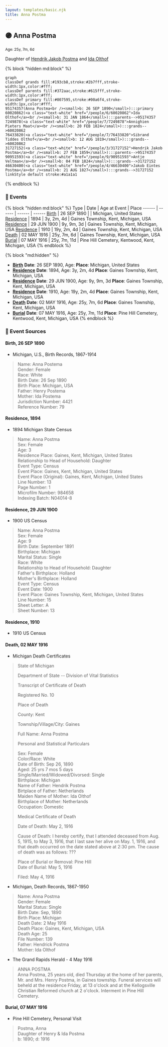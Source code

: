 ```yaml
---
layout: templates/basic.njk
title: Anna Postma
---
```

## 🟣 Anna Postma
<small>Age: 25y, 7m, 6d</small>

Daughter of [Hendrik Jakob Postma](/people/3/31727152) and [Ida Olthof](/people/6/60020862)

{% block "hidden md:block" %}
```mermaid
graph
classDef grands fill:#193cb8,stroke:#2b7fff,stroke-width:1px,color:#fff;
classDef parents fill:#372aac,stroke:#615fff,stroke-width:1px,color:#fff;
classDef primary fill:#007595,stroke:#00a6f4,stroke-width:1px,color:#fff;
95174357(Anna Postma<br /><small>b: 26 SEP 1890</small>):::primary
60020862(<a class="text-white" href="/people/6/60020862">Ida Olthof</a><br /><small>b: 31 JAN 1864</small>):::parents-->95174357
7249878(<a class="text-white" href="/people/7/7249878">Annighien Pieters Maat</a><br /><small>b: 20 FEB 1824</small>):::grands-->60020862
76433820(<a class="text-white" href="/people/7/76433820">Sibrand Tiddes Olthof</a><br /><small>b: 12 AUG 1819</small>):::grands-->60020862
31727152(<a class="text-white" href="/people/3/31727152">Hendrik Jakob Postma</a><br /><small>b: 27 FEB 1859</small>):::parents-->95174357
90951593(<a class="text-white" href="/people/9/90951593">Antje Veltman</a><br /><small>b: 04 FEB 1824</small>):::grands-->31727152
46630400(<a class="text-white" href="/people/4/46630400">Jakob Eintes Postma</a><br /><small>b: 21 AUG 1827</small>):::grands-->31727152
linkStyle default stroke:#a1a1a1
```
{% endblock %}

### 📆 Events

{% block "hidden md:block" %}
Type | Date | Age at Event | Place
------ | ------ | ------ | ------
[Birth](#event-event-2) | 26 SEP 1890 |  | Michigan, United States
[Residence](#event-event-0) | 1894 | 3y, 2m, 4d | Gaines Township, Kent, Michigan, USA
[Residence](#event-event-1) | 29 JUN 1900 | 9y, 9m, 3d | Gaines Township, Kent, Michigan, USA
[Residence](#event-event-2) | 1910 | 19y, 2m, 4d | Gaines Township, Kent, Michigan, USA
[Death](#event-event-6) | 02 MAY 1916 | 25y, 7m, 6d | Gaines Township, Kent, Michigan, USA
[Burial](#event-event-7) | 07 MAY 1916 | 25y, 7m, 11d | Pine Hill Cemetery, Kentwood, Kent, Michigan, USA
{% endblock %}

{% block "md:hidden" %}
- **[Birth](#event-event-2)**
**Date**: 26 SEP 1890, Age:
**Place**: Michigan, United States
- **[Residence](#event-event-0)**
**Date**: 1894, Age: 3y, 2m, 4d
**Place**: Gaines Township, Kent, Michigan, USA
- **[Residence](#event-event-1)**
**Date**: 29 JUN 1900, Age: 9y, 9m, 3d
**Place**: Gaines Township, Kent, Michigan, USA
- **[Residence](#event-event-2)**
**Date**: 1910, Age: 19y, 2m, 4d
**Place**: Gaines Township, Kent, Michigan, USA
- **[Death](#event-event-6)**
**Date**: 02 MAY 1916, Age: 25y, 7m, 6d
**Place**: Gaines Township, Kent, Michigan, USA
- **[Burial](#event-event-7)**
**Date**: 07 MAY 1916, Age: 25y, 7m, 11d
**Place**: Pine Hill Cemetery, Kentwood, Kent, Michigan, USA
{% endblock %}

### 📰 Event Sources

#### <a id="event-event-2"></a> Birth, 26 SEP 1890
* Michigan, U.S., Birth Records, 1867-1914
>   
  > Name: Anna Postema  
  > Gender: Female  
  > Race: White  
  > Birth Date: 26 Sep 1890  
  > Birth Place: Michigan, USA  
  > Father: Henry Postema  
  > Mother: Ida Postema  
  > Jurisdiction Number: 4421  
  > Reference Number: 79  
  >

#### <a id="event-event-0"></a> Residence, 1894
* 1894 Michigan State Census
>   
  > Name: Anna Postma  
  > Sex: Female  
  > Age: 3  
  > Residence Place: Gaines, Kent, Michigan, United States  
  > Relationship to Head of Household: Daughter  
  > Event Type: Census  
  > Event Place: Gaines, Kent, Michigan, United States  
  > Event Place (Original): Gaines, Kent, Michigan, United States  
  > Line Number: 13  
  > Page Number: 1  
  > Microfilm Number: 984658  
  > Indexing Batch: N04014-8

#### <a id="event-event-1"></a> Residence, 29 JUN 1900
* 1900 US Census
>   
  > Name: Anna Postma  
  > Sex: Female  
  > Age: 9  
  > Birth Date: September 1891  
  > Birthplace: Michigan  
  > Marital Status: Single  
  > Race: White  
  > Relationship to Head of Household: Daughter  
  > Father's Birthplace: Holland  
  > Mother's Birthplace: Holland  
  > Event Type: Census  
  > Event Date: 1900  
  > Event Place: Gaines Township, Kent, Michigan, United States  
  > Line Number: 15  
  > Sheet Letter: A  
  > Sheet Number: 13

#### <a id="event-event-2"></a> Residence, 1910
* 1910 US Census

#### <a id="event-event-6"></a> Death, 02 MAY 1916
* Michigan Death Certificates
>   
  > State of Michigan  
  >   
  > Department of State -- Division of Vital Statistics  
  >   
  > Transcript of Certificate of Death  
  >   
  > Registered No. 10  
  >   
  >   
  > Place of Death  
  >   
  > County: Kent  
  >   
  > Township/Village/City: Gaines  
  >   
  > Full Name: Anna Postma  
  >   
  >   
  > Personal and Statistical Particulars  
  >   
  > Sex: Female  
  > Color/Race: White  
  > Date of Birth: Sep 26, 1890  
  > Aged: 25 yrs 7 mos 5 days  
  > Single/Married/Widowed/Divorsed: Single  
  > Birthplace: Michigan  
  > Name of Father: Hendrik Postma  
  > Birtplace of Father: Netherlands  
  > Maiden Name of Mother: Ida Olthof  
  > Birthplace of Mother: Netherlands  
  > Occupation: Domestic  
  >   
  >   
  > Medical Certificate of Death  
  >   
  > Date of Death: May 2, 1916  
  >   
  > Cause of Death: I hereby certify, that I attended deceased from Aug. 5, 1915, to May 3, 1916, that I last saw her alive on May. 1, 1916, and that death occurred on the date stated above at 2:30 pm. The cause of death was as follows: ???  
  >   
  > Place of Burial or Removal: Pine Hill  
  > Date of Burial: May 5, 1916  
  >   
  > Filed: May 4, 1916
* Michigan, Death Records, 1867-1950
>   
  > Name: Anna Postma  
  > Gender: Female  
  > Marital Status: Single  
  > Birth Date: Sep, 1890  
  > Birth Place: Michigan  
  > Death Date: 2 May 1916  
  > Death Place: Gaines, Kent, Michigan, USA  
  > Death Age: 25  
  > File Number: 139  
  > Father: Hendrick Postma  
  > Mother: Ida Olthof
* The Grand Rapids Herald  - 4 May 1916
>   
  > ANNA POSTMA  
  > Anna Postma, 25 years old, died Thursday at the home of her parents, Mr. and Mrs. Henry Postma, in Gaines township. Funeral services will beheld at the residence Friday, at 13 o'clock and at the Kellogsville Christian Reformed church at 2 o'clock. Interment in Pine Hill Cemetery.

#### <a id="event-event-7"></a> Burial, 07 MAY 1916
* Pine Hill Cemetery, Personal Visit
>   
  > Postma, Anna  
  > Daughter of Henry & Ida Postma  
  > b: 1890; d: 1916